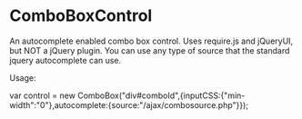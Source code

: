 # ComboBoxControl
An autocomplete enabled combo box control. Uses require.js and jQueryUI, but NOT a jQuery plugin.
You can use any type of source that the standard jquery autocomplete can use.

Usage:

var control = new ComboBox("div#comboId",{inputCSS:{"min-width":"0"},autocomplete:{source:"/ajax/combosource.php"}});
